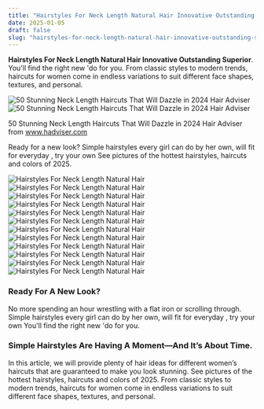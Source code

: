 ```yaml
---
title: "Hairstyles For Neck Length Natural Hair Innovative Outstanding Superior"
date: 2025-01-05
draft: false
slug: "hairstyles-for-neck-length-natural-hair-innovative-outstanding-superior" 
---
```


**Hairstyles For Neck Length Natural Hair Innovative Outstanding Superior**. You'll find the right new 'do for you. From classic styles to modern trends, haircuts for women come in endless variations to suit different face shapes, textures, and personal.

![50 Stunning Neck Length Haircuts That Will Dazzle in 2024 Hair Adviser](https://i2.wp.com/www.hadviser.com/wp-content/uploads/2020/02/15-neck-length-french-bob-with-bangs-B7rF-MyA05P.jpg?resize=1019%2C1170&ssl=1)![50 Stunning Neck Length Haircuts That Will Dazzle in 2024 Hair Adviser](https://i2.wp.com/www.hadviser.com/wp-content/uploads/2020/02/15-neck-length-french-bob-with-bangs-B7rF-MyA05P.jpg?resize=1019%2C1170&ssl=1)

50 Stunning Neck Length Haircuts That Will Dazzle in 2024 Hair Adviser from www.hadviser.com

Ready for a new look? Simple hairstyles every girl can do by her own, will fit for everyday , try your own See pictures of the hottest hairstyles, haircuts and colors of 2025.

![Hairstyles For Neck Length Natural Hair ](https://i.ytimg.com/vi/_lnkP1aGJGw/maxresdefault.jpg " 7 NATURAL HAIRSTYLES (For Short to Medium Length Natural Hair) (4B/4C")![Hairstyles For Neck Length Natural Hair ](https://i2.wp.com/www.hadviser.com/wp-content/uploads/2020/02/15-neck-length-french-bob-with-bangs-B7rF-MyA05P.jpg?resize=1019%2C1170&ssl=1 " 50 Stunning Neck Length Haircuts That Will Dazzle in 2024 Hair Adviser")![Hairstyles For Neck Length Natural Hair ](https://i.pinimg.com/originals/94/6f/67/946f67679d45f3da42430105f0d12eff.jpg " 11+ Beautiful Neck Length Hairstyles For African American Hair")![Hairstyles For Neck Length Natural Hair ](https://i2.wp.com/www.hadviser.com/wp-content/uploads/2020/02/4-curly-hairstyle-for-natural-hair-CC9UDGWMjnP.jpg?resize=1080%2C1080&ssl=1 " 50 Stunning Neck Length Haircuts That Will Dazzle in 2024 Hair Adviser")![Hairstyles For Neck Length Natural Hair ](https://i.pinimg.com/originals/9a/b3/df/9ab3df4a139ae72d2dff5bd3173582bf.jpg " 50 Ideas to Showcase Your Neck Length Hair at Its Best Hair Adviser")![Hairstyles For Neck Length Natural Hair ](https://i1.wp.com/www.hadviser.com/wp-content/uploads/2020/02/16-naturally-curly-bob-B7mSixAnZI0.jpg?resize=1060%2C1271&ssl=1 " 50 Stunning Neck Length Haircuts That Will Dazzle in 2024 Hair Adviser")![Hairstyles For Neck Length Natural Hair ](https://i2.wp.com/www.byrdie.com/thmb/5Us2txojCFqxwjXSkNCiBvfzQdA=/1266x1266/filters:no_upscale():max_bytes(150000):strip_icc()/ScreenShot2019-06-06at1.43.08PM-f3da5c678a1b480e8fe23e0a0c5d389b.png " 10 Neck Length Natural Hairstyles For Medium Length Hair Hairstyles")![Hairstyles For Neck Length Natural Hair ](https://i1.wp.com/www.hadviser.com/wp-content/uploads/2020/02/12-straight-black-hair-CCqWyh1Jxnk.jpg?resize=1045%2C1080&ssl=1 " 50 Stunning Neck Length Haircuts That Will Dazzle in 2024 Hair Adviser")![Hairstyles For Neck Length Natural Hair ](https://i2.wp.com/www.hadviser.com/wp-content/uploads/2020/02/10-black-curly-hair-with-layers-CBgspNwlx7u.jpg?resize=976%2C999&ssl=1 " 50 Ideas to Showcase Your Neck Length Hair at Its Best Hair Adviser")![Hairstyles For Neck Length Natural Hair ](https://i.pinimg.com/originals/1e/39/c5/1e39c5eecd586766303a20edde8b8de5.jpg " 10 Perfect Neck Length Hairstyles and Haircuts in 2023 Neck length")![Hairstyles For Neck Length Natural Hair ](https://i.pinimg.com/originals/6b/1c/cf/6b1ccfd55b68aaceb3369a866eea04b2.jpg " 50 Sensational Bob Haircuts for Black Women Bobs haircuts, Bob")![Hairstyles For Neck Length Natural Hair ](https://healthkeeda.com/wp-content/uploads/2023/03/Neck-Length-Hairstyle-70-869x1024.jpg " 85+ Neck Length Hairstyles for Women")

### Ready For A New Look?

No more spending an hour wrestling with a flat iron or scrolling through. Simple hairstyles every girl can do by her own, will fit for everyday , try your own You'll find the right new 'do for you.

### Simple Hairstyles Are Having A Moment—And It’s About Time.

In this article, we will provide plenty of hair ideas for different women’s haircuts that are guaranteed to make you look stunning. See pictures of the hottest hairstyles, haircuts and colors of 2025. From classic styles to modern trends, haircuts for women come in endless variations to suit different face shapes, textures, and personal.
